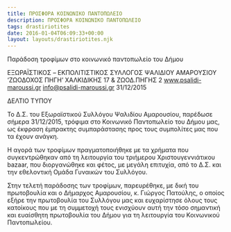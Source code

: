 ```yaml
---
title: ΠΡΟΣΦΟΡΑ ΚΟΙΝΩΝΙΚΟ ΠΑΝΤΟΠΩΛΕΙΟ
description: ΠΡΟΣΦΟΡΑ ΚΟΙΝΩΝΙΚΟ ΠΑΝΤΟΠΩΛΕΙΟ
tags: drastiriotites
date: 2016-01-04T06:09:33+00:00
layout: layouts/drastiriotites.njk
---
```

Παράδοση τροφίμων στο κοινωνικό παντοπωλείο του Δήμου
<!-- excerpt -->
ΕΞΩΡΑΪΣΤΙΚΟΣ – EKΠΟΛΙΤΙΣΤΙΚΟΣ
 ΣΥΛΛΟΓΟΣ ΨΑΛΙΔΙΟΥ ΑΜΑΡΟΥΣΙΟΥ
‘ΖΩΟΔΟΧΟΣ ΠΗΓΗ’
ΧΑΛΚΙΔΙΚΗΣ 17 &amp; ΖΩΟΔ.ΠΗΓΗΣ 2
www.psalidi-maroussi.gr
info@psalidi-maroussi.gr
 31/12/2015


ΔΕΛΤΙΟ ΤΥΠΟΥ


Το Δ.Σ. του Εξωραϊστικού Συλλόγου Ψαλιδίου Αμαρουσίου, παρέδωσε σήμερα 31/12/2015, τρόφιμα στο Κοινωνικό Παντοπωλείο του Δήμου μας, ως έκφραση έμπρακτης συμπαράστασης προς τους συμπολίτες μας που τα έχουν ανάγκη.

Η αγορά των τροφίμων πραγματοποιήθηκε με τα χρήματα που συγκεντρώθηκαν από τη λειτουργία του τριήμερου Χριστουγεννιάτικου bazaar, που διοργανώθηκε και φέτος, με μεγάλη επιτυχία, από το Δ.Σ. και την εθελοντική Ομάδα Γυναικών του Συλλόγου.

Στην τελετή παράδοσης των τροφίμων, παρευρέθηκε, με δική του πρωτοβουλία και ο Δήμαρχος Αμαρουσίου, κ. Γιώργος Πατούλης, ο οποίος εξήρε την πρωτοβουλία του Συλλόγου μας και ευχαρίστησε όλους τους κατοίκους που με τη συμμετοχή τους ενισχύουν αυτή την τόσο σημαντική και ευαίσθητη πρωτοβουλία του Δήμου για τη λειτουργία του Κοινωνικού Παντοπωλείου.

